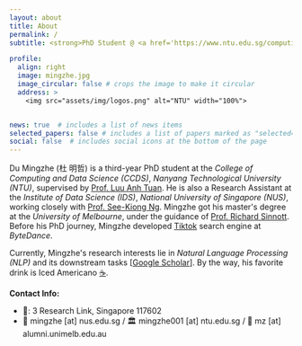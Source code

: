 ```yaml
---
layout: about
title: About
permalink: /
subtitle: <strong>PhD Student @ <a href='https://www.ntu.edu.sg/computing'>NTU CCDS</a> / Research Assistant @ <a href='https://ids.nus.edu.sg/'>NUS IDS</a> / Research Engineer @ <a href='https://cisco-nus.nus.edu.sg/'>CISCO NUS</a></strong>

profile:
  align: right
  image: mingzhe.jpg
  image_circular: false # crops the image to make it circular
  address: >
    <img src="assets/img/logos.png" alt="NTU" width="100%">


news: true  # includes a list of news items
selected_papers: false # includes a list of papers marked as "selected={true}"
social: false  # includes social icons at the bottom of the page
---
```


Du Mingzhe (杜 明哲) is a third-year PhD student at the *College of Computing and Data Science (CCDS)*, *Nanyang Technological University (NTU)*, supervised by [Prof. Luu Anh Tuan](https://tuanluu.github.io/). He is also a Research Assistant at the *Institute of Data Science (IDS)*, *National University of Singapore (NUS)*, working closely with [Prof. See-Kiong Ng](https://www.comp.nus.edu.sg/~ngsk/). Mingzhe got his master's degree at the *University of Melbourne*, under the guidance of [Prof. Richard Sinnott](https://findanexpert.unimelb.edu.au/profile/342078-richard-sinnott). Before his PhD journey, Mingzhe developed [Tiktok](https://www.tiktok.com/) search engine at *ByteDance*.

Currently, Mingzhe's research interests lie in *Natural Language Processing (NLP)* and its downstream tasks [[Google Scholar](https://scholar.google.com/citations?user=CJHW1IgAAAAJ)]. By the way, his favorite drink is Iced Americano [☕️](https://www.buymeacoffee.com/mingzhe).

**Contact Info:**
- 📮: 3 Research Link, Singapore 117602
- 🏢 mingzhe [at] nus.edu.sg / 🏛️ mingzhe001 [at] ntu.edu.sg / 🏰 mz [at] alumni.unimelb.edu.au
